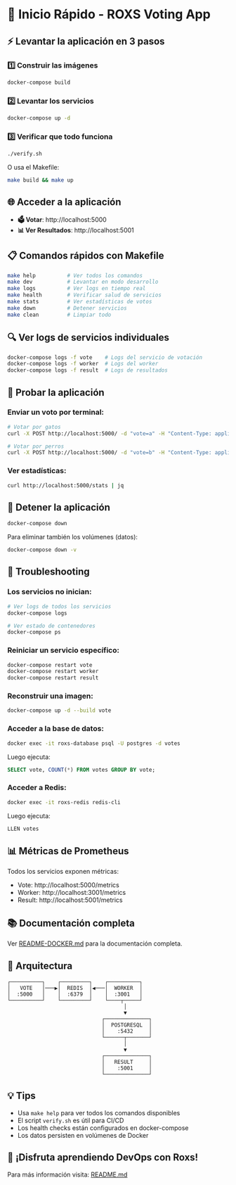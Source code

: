 # 🚀 Inicio Rápido - ROXS Voting App

## ⚡ Levantar la aplicación en 3 pasos

### 1️⃣ Construir las imágenes

```bash
docker-compose build
```

### 2️⃣ Levantar los servicios

```bash
docker-compose up -d
```

### 3️⃣ Verificar que todo funciona

```bash
./verify.sh
```

O usa el Makefile:

```bash
make build && make up
```

## 🌐 Acceder a la aplicación

- **🗳️ Votar**: http://localhost:5000
- **📊 Ver Resultados**: http://localhost:5001

## 📋 Comandos rápidos con Makefile

```bash
make help          # Ver todos los comandos
make dev           # Levantar en modo desarrollo
make logs          # Ver logs en tiempo real
make health        # Verificar salud de servicios
make stats         # Ver estadísticas de votos
make down          # Detener servicios
make clean         # Limpiar todo
```

## 🔍 Ver logs de servicios individuales

```bash
docker-compose logs -f vote    # Logs del servicio de votación
docker-compose logs -f worker  # Logs del worker
docker-compose logs -f result  # Logs de resultados
```

## 🧪 Probar la aplicación

### Enviar un voto por terminal:

```bash
# Votar por gatos
curl -X POST http://localhost:5000/ -d "vote=a" -H "Content-Type: application/x-www-form-urlencoded"

# Votar por perros
curl -X POST http://localhost:5000/ -d "vote=b" -H "Content-Type: application/x-www-form-urlencoded"
```

### Ver estadísticas:

```bash
curl http://localhost:5000/stats | jq
```

## 🛑 Detener la aplicación

```bash
docker-compose down
```

Para eliminar también los volúmenes (datos):

```bash
docker-compose down -v
```

## 🐛 Troubleshooting

### Los servicios no inician:

```bash
# Ver logs de todos los servicios
docker-compose logs

# Ver estado de contenedores
docker-compose ps
```

### Reiniciar un servicio específico:

```bash
docker-compose restart vote
docker-compose restart worker
docker-compose restart result
```

### Reconstruir una imagen:

```bash
docker-compose up -d --build vote
```

### Acceder a la base de datos:

```bash
docker exec -it roxs-database psql -U postgres -d votes
```

Luego ejecuta:
```sql
SELECT vote, COUNT(*) FROM votes GROUP BY vote;
```

### Acceder a Redis:

```bash
docker exec -it roxs-redis redis-cli
```

Luego ejecuta:
```redis
LLEN votes
```

## 📊 Métricas de Prometheus

Todos los servicios exponen métricas:

- Vote: http://localhost:5000/metrics
- Worker: http://localhost:3001/metrics
- Result: http://localhost:5001/metrics

## 📚 Documentación completa

Ver [README-DOCKER.md](README-DOCKER.md) para la documentación completa.

## 🎯 Arquitectura

```
┌──────────┐    ┌─────────┐    ┌──────────┐
│   VOTE   │───▶│  REDIS  │◀───│  WORKER  │
│  :5000   │    │  :6379  │    │  :3001   │
└──────────┘    └─────────┘    └────┬─────┘
                                     │
                                     ▼
                              ┌──────────────┐
                              │  POSTGRESQL  │
                              │    :5432     │
                              └──────┬───────┘
                                     │
                                     ▼
                              ┌──────────────┐
                              │   RESULT     │
                              │    :5001     │
                              └──────────────┘
```

## 💡 Tips

- Usa `make help` para ver todos los comandos disponibles
- El script `verify.sh` es útil para CI/CD
- Los health checks están configurados en docker-compose
- Los datos persisten en volúmenes de Docker

## 🤘 ¡Disfruta aprendiendo DevOps con Roxs!

Para más información visita: [README.md](README.md)
